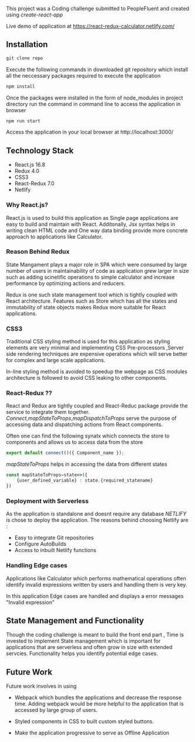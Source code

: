 This project was a Coding challenge submitted to PeopleFluent and created using _create-react-app_

Live demo of application at
https://react-redux-calculator.netlify.com/

## Installation

```js
git clone repo
```

Execute the following commands in downloaded git repository which install all the neccessary packages required to execute the application

```js
npm install
```

Once the packages were installed in the form of node_modules in project directory run the command in command line to access the application in browser

```js
npm run start
```

Access the application in your local browser at http://localhost:3000/

## Technology Stack

- React.js 16.8
- Redux 4.0
- CSS3
- React-Redux 7.0
- Netlify

### Why React.js?

React.js is used to build this application as Single page applications are easy to build and maintain with React. Additonally, Jsx syntax helps in writing clean HTML code and One way data binding provide more concrete approach to applications like Calculator.

### Reason Behind Redux

State Mangament plays a major role in SPA which were consumed by large number of users in maintainability of code as application grew larger in size such as adding scinetific operations to simple calculator and increase performance by optimizing actions and reducers.

Redux is one such state management tool which is tightly coupled with React architecture. Features such as Store which has all the states and immutability of state objects makes Redux more suitable for React applications.

### CSS3

Traditional CSS styling method is used for this application as styling elements are very minimal and implementing CSS Pre-processors ,Server side rendering techniques are expensive operations which will serve better for complex and large scale applications.

In-line styling method is avoided to speedup the webpage as CSS modules architecture is followed to avoid CSS leaking to other components.

### React-Redux ??

React and Redux are tightly coupled and React-Reduc package provide the service to integrate them together. _Connect_,_mapStateToProps_,_mapDispatchToProps_ serve the purpose of accessing data and dispatching actions from React components.

Often one can find the following synatx which connects the store to components and allows us to access data from the store

```js
export default connect()({ Component_name });
```

_mapStateToProps_ helps in accessing the data from different states

```js
const mapStateToProps=state=>({
    {user_defined_variable} : state.{required_statename}
})
```

### Deployment with Serverless

As the application is standalone and doesnt require any database _NETLIFY_ is chose to deploy the application. The reasons behind choosing Netlify are :

- Easy to integrate Git repositories
- Configure AutoBuilds
- Access to inbuilt Netlify functions

### Handling Edge cases

Applications like Calculator which performs mathematical operations often identify invalid expressions written by users and handling them is very key.

In this application Edge cases are handled and displays a error messages "Invalid expression"

## State Management and Functionality

Though the coding challenge is meant to build the front end part , Time is invested to implement State management which is important for applications that are serverless and often grow in size with extended servcies. Functionality helps you identify potential edge cases.

## Future Work

Future work involves in using

- Webpack which bundles the applications and decrease the response time. Adding webpack would be more helpful to the application that is accessed by large group of users.

- Styled components in CSS to built custom styled buttons.

- Make the application progressive to serve as Offline Application
